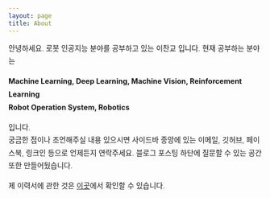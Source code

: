 ```yaml
---
layout: page
title: About
---
```


<div style="font-size: 0.9rem; font-weight:300; line-height: 1.6rem;">

안녕하세요. 로봇 인공지능 분야를 공부하고 있는 이찬교 입니다. 현재 공부하는 분야는

<p class="message" style="font-size: 0.9rem; font-weight: 700">
Machine Learning, Deep Learning, Machine Vision, Reinforcement Learning<br>
                Robot Operation System, Robotics
</p>
입니다.<br>
궁금한 점이나 조언해주실 내용 있으시면 사이드바 중앙에 있는 이메일, 깃허브, 페이스북, 링크인 등으로 언제든지 연락주세요. 블로그 포스팅 하단에 질문할 수 있는 공간 또한 만들어뒀습니다. <br>

제 이력서에 관한 것은 <a href="https://leechangyo.github.io/public/CV.pdf">이곳</a>에서 확인할 수 있습니다.

</div>
